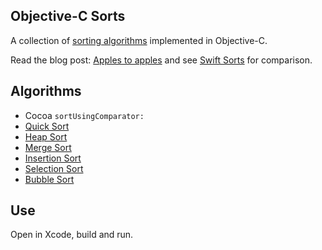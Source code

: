 ## Objective-C Sorts

A collection of [sorting algorithms](http://xkcd.com/1185/) implemented in Objective-C.

Read the blog post: [Apples to apples](http://www.jessesquires.com/apples-to-apples/) and see [Swift Sorts](https://github.com/jessesquires/swift-sorts) for comparison.

## Algorithms

* Cocoa `sortUsingComparator:`
* [Quick Sort](http://en.wikipedia.org/wiki/Quicksort)
* [Heap Sort](http://en.wikipedia.org/wiki/Heapsort)
* [Merge Sort](http://en.wikipedia.org/wiki/Merge_sort)
* [Insertion Sort](http://en.wikipedia.org/wiki/Insertion_sort)
* [Selection Sort](http://en.wikipedia.org/wiki/Selection_sort)
* [Bubble Sort](http://en.wikipedia.org/wiki/Bubble_sort)

## Use

Open in Xcode, build and run.
